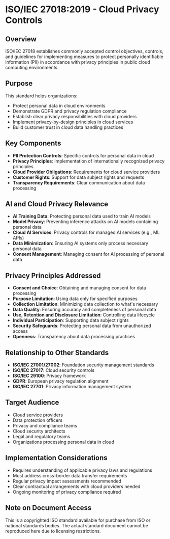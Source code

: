 # ISO/IEC 27018:2019 - Cloud Privacy Controls

## Overview
ISO/IEC 27018 establishes commonly accepted control objectives, controls, and guidelines for implementing measures to protect personally identifiable information (PII) in accordance with privacy principles in public cloud computing environments.

## Purpose
This standard helps organizations:
- Protect personal data in cloud environments
- Demonstrate GDPR and privacy regulation compliance
- Establish clear privacy responsibilities with cloud providers
- Implement privacy-by-design principles in cloud services
- Build customer trust in cloud data handling practices

## Key Components
- **PII Protection Controls**: Specific controls for personal data in cloud
- **Privacy Principles**: Implementation of internationally recognized privacy principles
- **Cloud Provider Obligations**: Requirements for cloud service providers
- **Customer Rights**: Support for data subject rights and requests
- **Transparency Requirements**: Clear communication about data processing

## AI and Cloud Privacy Relevance
- **AI Training Data**: Protecting personal data used to train AI models
- **Model Privacy**: Preventing inference attacks on AI models containing personal data
- **Cloud AI Services**: Privacy controls for managed AI services (e.g., ML APIs)
- **Data Minimization**: Ensuring AI systems only process necessary personal data
- **Consent Management**: Managing consent for AI processing of personal data

## Privacy Principles Addressed
- **Consent and Choice**: Obtaining and managing consent for data processing
- **Purpose Limitation**: Using data only for specified purposes
- **Collection Limitation**: Minimizing data collection to what's necessary
- **Data Quality**: Ensuring accuracy and completeness of personal data
- **Use, Retention and Disclosure Limitation**: Controlling data lifecycle
- **Individual Participation**: Supporting data subject rights
- **Security Safeguards**: Protecting personal data from unauthorized access
- **Openness**: Transparency about data processing practices

## Relationship to Other Standards
- **ISO/IEC 27001/27002**: Foundation security management standards
- **ISO/IEC 27017**: Cloud security controls
- **ISO/IEC 29100**: Privacy framework
- **GDPR**: European privacy regulation alignment
- **ISO/IEC 27701**: Privacy information management system

## Target Audience
- Cloud service providers
- Data protection officers
- Privacy and compliance teams
- Cloud security architects
- Legal and regulatory teams
- Organizations processing personal data in cloud

## Implementation Considerations
- Requires understanding of applicable privacy laws and regulations
- Must address cross-border data transfer requirements
- Regular privacy impact assessments recommended
- Clear contractual arrangements with cloud providers needed
- Ongoing monitoring of privacy compliance required

## Note on Document Access
This is a copyrighted ISO standard available for purchase from ISO or national standards bodies. The actual standard document cannot be reproduced here due to licensing restrictions.
